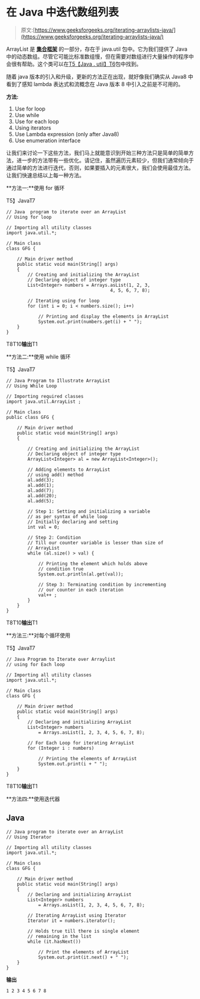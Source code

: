 # 在 Java 中迭代数组列表

> 原文:[https://www.geeksforgeeks.org/iterating-arraylists-java/](https://www.geeksforgeeks.org/iterating-arraylists-java/)

ArrayList 是 [**集合框架**](https://www.geeksforgeeks.org/collections-in-java-2/) 的一部分，存在于 java.util 包中。它为我们提供了 Java 中的动态数组。尽管它可能比标准数组慢，但在需要对数组进行大量操作的程序中会很有帮助。这个类可以在[T5【Java . util】T6](https://www.geeksforgeeks.org/java-util-package-java/)包中找到。

随着 java 版本的引入和升级，更新的方法正在出现，就好像我们确实从 Java8 中看到了感知 lambda 表达式和流概念在 Java 版本 8 中引入之前是不可用的。

**方法:**

1.  Use for loop
2.  Use while
3.  Use for each loop
4.  Using iterators
5.  Use Lambda expression (only after Java8)
6.  Use enumeration interface

让我们来讨论一下这些方法，我们马上就能意识到开始三种方法只是简单的简单方法，进一步的方法带有一些优化。请记住，虽然遍历元素较少，但我们通常倾向于通过简单的方法进行迭代，否则，如果要插入的元素很大，我们会使用最佳方法。让我们快速总结以上每一种方法。

**方法一:**使用 for 循环

T5】JavaT7

```
// Java  program to iterate over an ArrayList
// Using for loop

// Importing all utility classes
import java.util.*;

// Main class
class GFG {

    // Main driver method 
    public static void main(String[] args)
    {
        // Creating and initializing the ArrayList
        // Declaring object of integer type
        List<Integer> numbers = Arrays.asList(1, 2, 3,
                                       4, 5, 6, 7, 8);

        // Iterating using for loop
        for (int i = 0; i < numbers.size(); i++)

            // Printing and display the elements in ArrayList
            System.out.print(numbers.get(i) + " ");       
    }
}
```

T8T10**输出**T1

**方法二:**使用 while 循环

T5】JavaT7

```
// Java Program to Illustrate ArrayList
// Using While Loop

// Importing required classes
import java.util.ArrayList ;

// Main class
public class GFG {

    // Main driver method
    public static void main(String[] args)
    {

        // Creating and initializing the ArrayList
        // Declaring object of integer type
        ArrayList<Integer> al = new ArrayList<Integer>();

        // Adding elements to ArrayList
        // using add() method
        al.add(3);
        al.add(1);
        al.add(7);
        al.add(20);
        al.add(5);

        // Step 1: Setting and initializing a variable
        // as per syntax of while loop
        // Initially declaring and setting
        int val = 0;

        // Step 2: Condition
        // Till our counter variable is lesser than size of
        // ArrayList
        while (al.size() > val) {

            // Printing the element which holds above
            // condition true
            System.out.println(al.get(val));

            // Step 3: Terminating condition by incrementing
            // our counter in each iteration
            val++ ;
        }
    }
}
```

T8T10**输出**T1

**方法三:**对每个循环使用

T5】JavaT7

```
// Java Program to Iterate over Arraylist
// using for Each loop

// Importing all utility classes
import java.util.*;

// Main class
class GFG {

    // Main driver method
    public static void main(String[] args)
    {
        // Declaring and initializing ArrayList
        List<Integer> numbers
            = Arrays.asList(1, 2, 3, 4, 5, 6, 7, 8);

        // For Each Loop for iterating ArrayList
        for (Integer i : numbers)

            // Printing the elements of ArrayList
            System.out.print(i + " ");
    }
}
```

T8T10**输出**T1

**方法四:**使用迭代器

## Java

```
// Java program to iterate over an ArrayList
// Using Iterator

// Importing all utility classes
import java.util.*;

// Main class
class GFG {

    // Main driver method
    public static void main(String[] args)
    {
        // Declaring and initializing ArrayList
        List<Integer> numbers
            = Arrays.asList(1, 2, 3, 4, 5, 6, 7, 8);

        // Iterating ArrayList using Iterator
        Iterator it = numbers.iterator();

        // Holds true till there is single element
        // remaining in the list
        while (it.hasNext())

            // Print the elements of ArrayList
            System.out.print(it.next() + " ");
    }
}
```

**输出**

```
1 2 3 4 5 6 7 8 
```